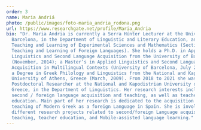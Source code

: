 ```yaml
---
order: 3
name: Maria Andriá
photo: /public/images/foto-maria_andria_rodona.png
url: https://www.researchgate.net/profile/Maria_Andria
bio: "Dr. Maria Andria is currently a Serra Húnter Lecturer at the University of
  Barcelona, in the Department of Linguistic and Literary Education, and
  Teaching and Learning of Experimental Sciences and Mathematics (Section:
  Teaching and Learning of Foreign Languages). She holds a Ph.D. in Applied
  Linguistics and Second Language Acquisition from the University of Barcelona
  (November, 2014); a Master’s in Applied Linguistics and Second Language
  Acquisition in Multilingual Contexts (University of Barcelona, July 2010); and
  a Degree in Greek Philology and Linguistics from the National and Kapodistrian
  University of Athens, Greece (March, 2009). From 2018 to 2021 she was a
  Postdoctoral Researcher at the National and Kapodistrian University of Athens,
  Greece, in the Department of Linguistics. Her research interests include
  second / foreign language acquisition and teaching, as well as teacher
  education. Main part of her research is dedicated to the acquisition and the
  teaching of Modern Greek as a foreign Language in Spain. She is involved in
  different research projects related to second/foreign Language acquisition and
  teaching, teacher education, and Mobile-assisted language learning."
---
```

